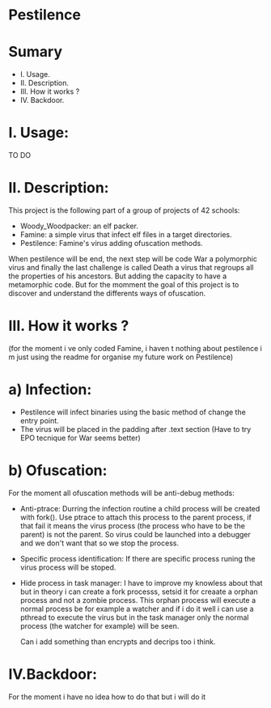 # Pestilence

# Sumary
- I. Usage.
- II. Description.
- III. How it works ?
- IV. Backdoor.

# I. Usage:
TO DO

# II. Description:
This project is the following part of a group of projects of 42 schools:
- Woody_Woodpacker: an elf packer.
- Famine: a simple virus that infect elf files in a target directories.
- Pestilence: Famine's virus adding ofuscation methods.

When pestilence will be end, the next step will be code War a polymorphic virus and finally the last challenge is called Death a virus that regroups all the properties of his ancestors. But adding the capacity to have a metamorphic code. But for the momment the goal of this project is to discover and understand the differents ways of ofuscation.

# III. How it works ?
(for the moment i ve only coded Famine, i haven t nothing about pestilence i m just using the readme for organise my future work on Pestilence)

  # a) Infection:
  - Pestilence will infect binaries using the basic method of change the entry point.
  - The virus will be placed in the padding after .text section (Have to try EPO tecnique for War seems better)

  # b) Ofuscation:
  For the moment all ofuscation methods will be anti-debug methods:
  - Anti-ptrace:
      Durring the infection routine a child process will be created with fork(). Use ptrace to attach this process to the parent
      process, if that fail it means the virus process (the process who have to be the parent) is not the parent. So virus could be
      launched into a debugger and we don't want that so we stop the process.
    
 - Specific process identification:
      If there are specific process runing the virus process will be stoped.
      
 - Hide process in task manager:
      I have to improve my knowless about that but in theory i can create a fork processs, setsid it for creaate a orphan process
      and not a zombie process. This orphan process will execute a normal process be for example a watcher and if i do it well i
      can use a pthread to execute the virus but in the task manager only the normal process (the watcher for example) will be seen.
    
   Can i add something than encrypts and decrips too i think.
    
# IV.Backdoor:
For the moment i have no idea how to do that but i will do it
